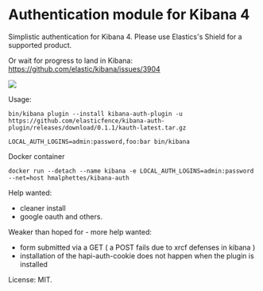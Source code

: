 Authentication module for Kibana 4
==================================

Simplistic authentication for Kibana 4.
Please use Elastics's Shield for a supported product.

Or wait for progress to land in Kibana: https://github.com/elastic/kibana/issues/3904

<img src="https://cloud.githubusercontent.com/assets/1423657/18619991/c47b632e-7e09-11e6-9eff-7b8324ad04c6.png"/>

Usage:
```
bin/kibana plugin --install kibana-auth-plugin -u https://github.com/elasticfence/kibana-auth-plugin/releases/download/0.1.1/kauth-latest.tar.gz

LOCAL_AUTH_LOGINS=admin:password,foo:bar bin/kibana
```

Docker container
```
docker run --detach --name kibana -e LOCAL_AUTH_LOGINS=admin:password --net=host hmalphettes/kibana-auth
```

Help wanted:

- cleaner install
- google oauth and others.

Weaker than hoped for - more help wanted:

- form submitted via a GET ( a POST fails due to xrcf defenses in kibana )
- installation of the hapi-auth-cookie does not happen when the plugin is installed

License: MIT.
